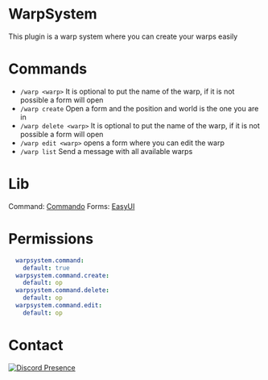 # WarpSystem
This plugin is a warp system where you can create your warps easily

# Commands
- `/warp <warp>` It is optional to put the name of the warp, if it is not possible a form will open
- `/warp create` Open a form and the position and world is the one you are in
- `/warp delete <warp>` It is optional to put the name of the warp, if it is not possible a form will open
- `/warp edit <warp>` opens a form where you can edit the warp
-  `/warp list` Send a message with all available warps
# Lib
Command: [Commando](https://github.com/LatamPMDevs/Commando)
Forms: [EasyUI](https://github.com/Jorgebyte/easyui)

# Permissions
```YAML
  warpsystem.command:
    default: true
  warpsystem.command.create:
    default: op
  warpsystem.command.delete:
    default: op
  warpsystem.command.edit:
    default: op
```

# Contact
[![Discord Presence](https://lanyard.cnrad.dev/api/1165097093480853634?theme=dark&bg=005cff&animated=false&hideDiscrim=true&borderRadius=30px&idleMessage=Hello)](https://discord.com/users/1165097093480853634)
